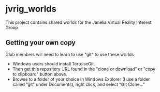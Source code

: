 # jvrig_worlds

This project contains shared worlds for the Janelia Virtual Reality Interest Group

## Getting your own copy

Club members will need to learn to use "git" to use these worlds
 * Windows users should install TortoiseGit.
 * Then get this repository URL found in the "clone or download" or "copy to clipboard" button above.
 * Browse to a folder of your choice in Windows Explorer (I use a folder called "git" under Documents), right click, and select "Git Clone..."
 
